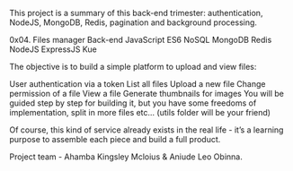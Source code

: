 This project is a summary of this back-end trimester: authentication, NodeJS, MongoDB, Redis, pagination and background processing.

0x04. Files manager
Back-end
JavaScript
ES6
NoSQL
MongoDB
Redis
NodeJS
ExpressJS
Kue

The objective is to build a simple platform to upload and view files:

User authentication via a token
List all files
Upload a new file
Change permission of a file
View a file
Generate thumbnails for images
You will be guided step by step for building it, but you have some freedoms of implementation, split in more files etc… (utils folder will be your friend)

Of course, this kind of service already exists in the real life - it’s a learning purpose to assemble each piece and build a full product.

Project team - Ahamba Kingsley Mcloius & Aniude Leo Obinna.
